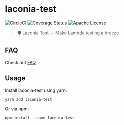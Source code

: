 # laconia-test

[![CircleCI](https://img.shields.io/circleci/project/github/ceilfors/laconia/master.svg)](https://circleci.com/gh/ceilfors/laconia)
[![Coverage Status](https://coveralls.io/repos/github/ceilfors/laconia/badge.svg?branch=master)](https://coveralls.io/github/ceilfors/laconia?branch=master)
[![Apache License](https://img.shields.io/badge/license-Apache-blue.svg)](LICENSE)

> 🛡️ Laconia Test — Make Lambda testing a breeze

## FAQ

Check out [FAQ](https://github.com/ceilfors/laconia#faq)

## Usage

Install laconia-test using yarn:

```
yarn add laconia-test
```

Or via npm:

```
npm install --save laconia-test
```

